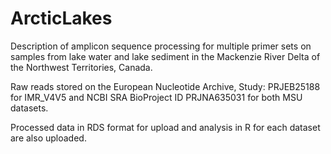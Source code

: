 # ArcticLakes

Description of amplicon sequence processing for multiple primer sets on samples from lake water and lake sediment in the Mackenzie River Delta of the Northwest Territories, Canada.

Raw reads stored on the European Nucleotide Archive, Study: PRJEB25188 for IMR_V4V5 and NCBI SRA BioProject ID PRJNA635031 for both MSU datasets. 

Processed data in RDS format for upload and analysis in R for each dataset are also uploaded.

